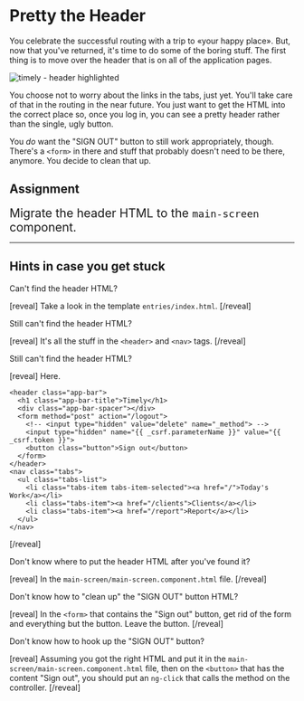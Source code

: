 # Pretty the Header

You celebrate the successful routing with a trip to
«your happy place». But, now that you've returned,
it's time to do some of the boring stuff. The first
thing is to move over the header that is on all of the
application pages.

![timely - header
highlighted](https://tiy-corp-train.github.io/newline-media/learning-angular-with-timely/header-highlighted.png)

You choose not to worry about the links in the tabs,
just yet. You'll take care of that in the routing in
the near future. You just want to get the HTML into
the correct place so, once you log in, you can see a
pretty header rather than the single, ugly button.

You *do* want the "SIGN OUT" button to still work
appropriately, though. There's a `<form>` in there and
stuff that probably doesn't need to be there, anymore.
You decide to clean that up.

## Assignment

<div style="font-size: 1.5em">
  Migrate the header HTML to the
  <code>main-screen</code> component.
</div>

------------------------------------------------------

## Hints in case you get stuck

Can't find the header HTML?

[reveal]
Take a look in the template
<code>entries/index.html</code>.
[/reveal]

Still can't find the header HTML?

[reveal]
It's all the stuff in the <code>&lt;header&gt;</code>
and <code>&lt;nav&gt;</code> tags.
[/reveal]

Still can't find the header HTML?

[reveal]
Here.

<pre class="highlight html"><span class="highlight-copy-clipboard hint--left hint--rounded hint--no-animate" data-hint="Copy Code"></span><code><span class="nt">&lt;header</span> <span class="na">class=</span><span class="s">"app-bar"</span><span class="nt">&gt;</span>
  <span class="nt">&lt;h1</span> <span class="na">class=</span><span class="s">"app-bar-title"</span><span class="nt">&gt;</span>Timely<span class="nt">&lt;/h1&gt;</span>
  <span class="nt">&lt;div</span> <span class="na">class=</span><span class="s">"app-bar-spacer"</span><span class="nt">&gt;&lt;/div&gt;</span>
  <span class="nt">&lt;form</span> <span class="na">method=</span><span class="s">"post"</span> <span class="na">action=</span><span class="s">"/logout"</span><span class="nt">&gt;</span>
    <span class="c">&lt;!-- &lt;input type="hidden" value="delete" name="_method"&gt; --&gt;</span>
    <span class="nt">&lt;input</span> <span class="na">type=</span><span class="s">"hidden"</span> <span class="na">name=</span><span class="s">"{{ _csrf.parameterName }}"</span> <span class="na">value=</span><span class="s">"{{ _csrf.token }}"</span><span class="nt">&gt;</span>
    <span class="nt">&lt;button</span> <span class="na">class=</span><span class="s">"button"</span><span class="nt">&gt;</span>Sign out<span class="nt">&lt;/button&gt;</span>
  <span class="nt">&lt;/form&gt;</span>
<span class="nt">&lt;/header&gt;</span>
<span class="nt">&lt;nav</span> <span class="na">class=</span><span class="s">"tabs"</span><span class="nt">&gt;</span>
  <span class="nt">&lt;ul</span> <span class="na">class=</span><span class="s">"tabs-list"</span><span class="nt">&gt;</span>
    <span class="nt">&lt;li</span> <span class="na">class=</span><span class="s">"tabs-item tabs-item-selected"</span><span class="nt">&gt;&lt;a</span> <span class="na">href=</span><span class="s">"/"</span><span class="nt">&gt;</span>Today's Work<span class="nt">&lt;/a&gt;&lt;/li&gt;</span>
    <span class="nt">&lt;li</span> <span class="na">class=</span><span class="s">"tabs-item"</span><span class="nt">&gt;&lt;a</span> <span class="na">href=</span><span class="s">"/clients"</span><span class="nt">&gt;</span>Clients<span class="nt">&lt;/a&gt;&lt;/li&gt;</span>
    <span class="nt">&lt;li</span> <span class="na">class=</span><span class="s">"tabs-item"</span><span class="nt">&gt;&lt;a</span> <span class="na">href=</span><span class="s">"/report"</span><span class="nt">&gt;</span>Report<span class="nt">&lt;/a&gt;&lt;/li&gt;</span>
  <span class="nt">&lt;/ul&gt;</span>
<span class="nt">&lt;/nav&gt;</span>
</code></pre>
[/reveal]

Don't know where to put the header HTML after you've
found it?

[reveal]
In the
<code>main-screen/main-screen.component.html</code>
file.
[/reveal]

Don't know how to "clean up" the "SIGN OUT" button
HTML?

[reveal]
In the <code>&lt;form&gt;</code> that contains the
"Sign out" button, get rid of the form and everything
but the button. Leave the button.
[/reveal]

Don't know how to hook up the "SIGN OUT" button?

[reveal]
Assuming you got the right HTML and put it in the
<code>main-screen/main-screen.component.html</code>
file, then on the <code>&lt;button&gt;</code> that
has the content "Sign out", you should put an
<code>ng-click</code> that calls the method on the
controller.
[/reveal]
